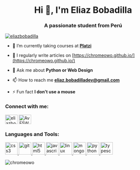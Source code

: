 <h1 align="center">Hi 👋, I'm Eliaz Bobadilla</h1>
<h3 align="center">A passionate student from Perú</h3>	<p align="center">


<p align="left"> <a href="https://twitter.com/eliazbobadilla" target="blank"><img src="https://img.shields.io/twitter/follow/eliazbobadilla?logo=twitter&style=for-the-badge" alt="eliazbobadilla" /></a> </p>	

- 🌱 I’m currently taking courses at [**Platzi**](https://platzi.com)	

- 📝 I regularly write articles on [https://chromeowo.github.io/](https://chromeowo.github.io/)	

- 💬 Ask me about **Python or Web Design**	

- 📫 How to reach me **eliaz.bobadilladev@gmail.com**	

- ⚡ Fun fact **I don't use a mouse**	

<h3 align="left">Connect with me:</h3>	
<p align="left">	
<a href="https://twitter.com/eliazbobadilla" target="blank"><img align="center" src="https://cdn.jsdelivr.net/npm/simple-icons@3.0.1/icons/twitter.svg" alt="eliazbobadilla" height="30" width="40" /></a>	
<a href="https://discord.gg/AvF5WJ9yaG" target="blank"><img align="center" src="https://cdn.jsdelivr.net/npm/simple-icons@3.0.1/icons/discord.svg" alt="AvF5WJ9yaG" height="30" width="40" /></a>	
</p>	

<h3 align="left">Languages and Tools:</h3>	
<p align="left"> <a href="https://www.w3schools.com/css/" target="_blank"> <img src="https://devicons.github.io/devicon/devicon.git/icons/css3/css3-original-wordmark.svg" alt="css3" width="40" height="40"/> </a> <a href="https://git-scm.com/" target="_blank"> <img src="https://www.vectorlogo.zone/logos/git-scm/git-scm-icon.svg" alt="git" width="40" height="40"/> </a> <a href="https://www.w3.org/html/" target="_blank"> <img src="https://devicons.github.io/devicon/devicon.git/icons/html5/html5-original-wordmark.svg" alt="html5" width="40" height="40"/> </a> <a href="https://developer.mozilla.org/en-US/docs/Web/JavaScript" target="_blank"> <img src="https://devicons.github.io/devicon/devicon.git/icons/javascript/javascript-original.svg" alt="javascript" width="40" height="40"/> </a> <a href="https://www.linux.org/" target="_blank"> <img src="https://devicons.github.io/devicon/devicon.git/icons/linux/linux-original.svg" alt="linux" width="40" height="40"/> </a> <a href="https://www.mongodb.com/" target="_blank"> <img src="https://devicons.github.io/devicon/devicon.git/icons/mongodb/mongodb-original-wordmark.svg" alt="mongodb" width="40" height="40"/> </a> <a href="https://www.python.org" target="_blank"> <img src="https://devicons.github.io/devicon/devicon.git/icons/python/python-original.svg" alt="python" width="40" height="40"/> </a> <a href="https://www.typescriptlang.org/" target="_blank"> <img src="https://devicons.github.io/devicon/devicon.git/icons/typescript/typescript-original.svg" alt="typescript" width="40" height="40"/> </a> </p>	

<p><img align="center" src="https://github-readme-stats.vercel.app/api/top-langs?username=chromeowo&show_icons=true&locale=en&layout=compact" alt="chromeowo" /></p>
